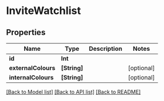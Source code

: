 # InviteWatchlist

## Properties
Name | Type | Description | Notes
------------ | ------------- | ------------- | -------------
**id** | **Int** |  | 
**externalColours** | **[String]** |  | [optional] 
**internalColours** | **[String]** |  | [optional] 

[[Back to Model list]](../README.md#documentation-for-models) [[Back to API list]](../README.md#documentation-for-api-endpoints) [[Back to README]](../README.md)


